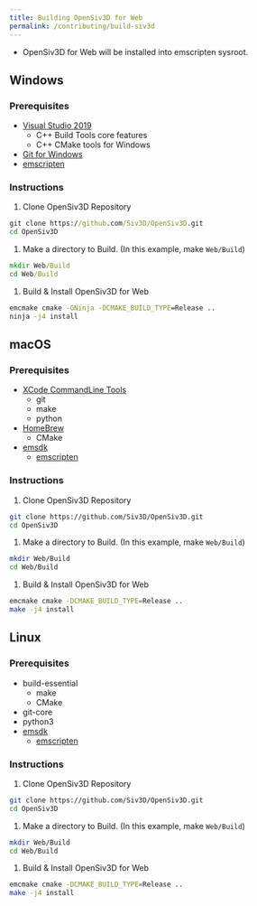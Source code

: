 ```yaml
---
title: Building OpenSiv3D for Web
permalink: /contributing/build-siv3d
---
```


- OpenSiv3D for Web will be installed into emscripten sysroot.

## Windows

### Prerequisites

- [Visual Studio 2019](https://visualstudio.microsoft.com/downloads/)
  - C++ Build Tools core features
  - C++ CMake tools for Windows
- [Git for Windows](https://gitforwindows.org)
- [emscripten](https://siv3d.kamenokosoft.com/building/get-emscripten)

### Instructions

1. Clone OpenSiv3D Repository
  
  ```cmd
  git clone https://github.com/Siv3D/OpenSiv3D.git
  cd OpenSiv3D
  ```

1. Make a directory to Build. (In this example, make `Web/Build`)
  
  ```cmd
  mkdir Web/Build
  cd Web/Build
  ```
  
1. Build & Install OpenSiv3D for Web
  
  ```cmd
  emcmake cmake -GNinja -DCMAKE_BUILD_TYPE=Release ..
  ninja -j4 install
  ```

## macOS

### Prerequisites

- [XCode CommandLine Tools](https://apps.apple.com/jp/app/xcode/id497799835)
  - git
  - make
  - python
- [HomeBrew](https://brew.sh/index)
  - CMake
- [emsdk](https://github.com/emscripten-core/emsdk)
  - [emscripten](https://github.com/emscripten-core/emscripten)

### Instructions

1. Clone OpenSiv3D Repository
  
  ```sh
  git clone https://github.com/Siv3D/OpenSiv3D.git
  cd OpenSiv3D
  ```
  
1. Make a directory to Build. (In this example, make `Web/Build`)
  
  ```sh
  mkdir Web/Build
  cd Web/Build
  ```
  
1. Build & Install OpenSiv3D for Web
  
  ```sh
  emcmake cmake -DCMAKE_BUILD_TYPE=Release ..
  make -j4 install
  ```

## Linux

### Prerequisites

- build-essential
  - make
  - CMake
- git-core
- python3
- [emsdk](https://github.com/emscripten-core/emsdk)
  - [emscripten](https://github.com/emscripten-core/emscripten)

### Instructions

1. Clone OpenSiv3D Repository
  
  ```sh
  git clone https://github.com/Siv3D/OpenSiv3D.git
  cd OpenSiv3D
  ```
  
1. Make a directory to Build. (In this example, make `Web/Build`)
  
  ```sh
  mkdir Web/Build
  cd Web/Build
  ```
  
1. Build & Install OpenSiv3D for Web

  ```sh
  emcmake cmake -DCMAKE_BUILD_TYPE=Release ..
  make -j4 install
  ```

